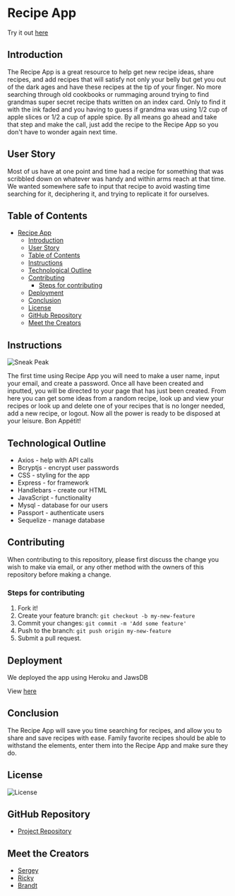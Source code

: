 # Recipe App

Try it out [here](https://zw16recipeapp.herokuapp.com/)

## Introduction

The Recipe App is a great resource to help get new recipe ideas, share recipes, and add recipes that will satisfy not only your belly but get you out of the dark ages and have these recipes at the tip of your finger. No more searching through old cookbooks or rummaging around trying to find grandmas super secret recipe thats written on an index card. Only to find it with the ink faded and you having to guess if grandma was using 1/2 cup of apple slices or 1/2 a cup of apple spice. By all means go ahead and take that step and make the call, just add the recipe to the Recipe App so you don't have to wonder again next time.

## User Story

Most of us have at one point and time had a recipe for something that was scribbled down on whatever was handy and within arms reach at that time. We wanted somewhere safe to input that recipe to avoid wasting time searching for it, deciphering it, and trying to replicate it for ourselves.

## Table of Contents

- [Recipe App](#recipe-app)
  - [Introduction](#introduction)
  - [User Story](#user-story)
  - [Table of Contents](#table-of-contents)
  - [Instructions](#instructions)
  - [Technological Outline](#technological-outline)
  - [Contributing](#contributing)
    - [Steps for contributing](#steps-for-contributing)
  - [Deployment](#deployment)
  - [Conclusion](#conclusion)
  - [License](#license)
  - [GitHub Repository](#github-repository)
  - [Meet the Creators](#meet-the-creators)

## Instructions

![Sneak Peak](./public/images/appPreview.gif)

The first time using Recipe App you will need to make a user name, input your email, and create a password. Once all have been created and inputted, you will be directed to your page that has just been created. From here you can get some ideas from a random recipe, look up and view your recipes or look up and delete one of your recipes that is no longer needed, add a new recipe, or logout. Now all the power is ready to be disposed at your leisure. Bon Appétit!

## Technological Outline

- Axios - help with API calls
- Bcryptjs - encrypt user passwords
- CSS - styling for the app
- Express - for framework
- Handlebars - create our HTML
- JavaScript - functionality
- Mysql - database for our users
- Passport - authenticate users
- Sequelize - manage database

## Contributing

When contributing to this repository, please first discuss the change you wish to make via email, or any other method with the owners of this repository before making a change.

### Steps for contributing

1. Fork it!
2. Create your feature branch: `git checkout -b my-new-feature`
3. Commit your changes: `git commit -m 'Add some feature'`
4. Push to the branch: `git push origin my-new-feature`
5. Submit a pull request.

## Deployment

We deployed the app using Heroku and JawsDB

View [here](https://zw16recipeapp.herokuapp.com/)

## Conclusion

The Recipe App will save you time searching for recipes, and allow you to share and save recipes with ease. Family favorite recipes should be able to withstand the elements, enter them into the Recipe App and make sure they do.

## License

![License](https://img.shields.io/badge/License-MIT-blue)

## GitHub Repository

- [Project Repository](https://github.com/rjustin16/recipeapps)

## Meet the Creators

- [Sergey](https://github.com/slugovoy)
- [Ricky](https://github.com/rjustin16)
- [Brandt](https://github.com/brandt-fricker)
